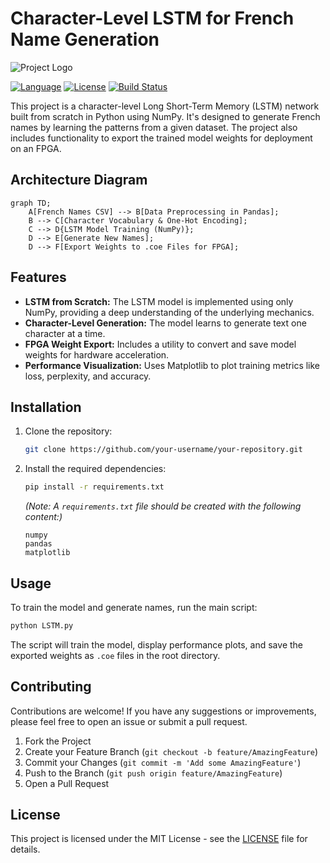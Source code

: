 # Character-Level LSTM for French Name Generation

![Project Logo](images/logo.png)

[![Language](https://img.shields.io/badge/Language-Python-blue.svg)](https://www.python.org/)
[![License](https://img.shields.io/badge/License-MIT-green.svg)](LICENSE)
[![Build Status](https://img.shields.io/badge/build-passing-brightgreen.svg)](PLACEHOLDER_URL)

This project is a character-level Long Short-Term Memory (LSTM) network built from scratch in Python using NumPy. It's designed to generate French names by learning the patterns from a given dataset. The project also includes functionality to export the trained model weights for deployment on an FPGA.

## Architecture Diagram

```mermaid
graph TD;
    A[French Names CSV] --> B[Data Preprocessing in Pandas];
    B --> C[Character Vocabulary & One-Hot Encoding];
    C --> D{LSTM Model Training (NumPy)};
    D --> E[Generate New Names];
    D --> F[Export Weights to .coe Files for FPGA];
```

## Features

- **LSTM from Scratch:** The LSTM model is implemented using only NumPy, providing a deep understanding of the underlying mechanics.
- **Character-Level Generation:** The model learns to generate text one character at a time.
- **FPGA Weight Export:** Includes a utility to convert and save model weights for hardware acceleration.
- **Performance Visualization:** Uses Matplotlib to plot training metrics like loss, perplexity, and accuracy.

## Installation

1.  Clone the repository:
    ```bash
    git clone https://github.com/your-username/your-repository.git
    ```
2.  Install the required dependencies:
    ```bash
    pip install -r requirements.txt
    ```
    *(Note: A `requirements.txt` file should be created with the following content:)*
    ```
    numpy
    pandas
    matplotlib
    ```

## Usage

To train the model and generate names, run the main script:
```bash
python LSTM.py
```
The script will train the model, display performance plots, and save the exported weights as `.coe` files in the root directory.

## Contributing

Contributions are welcome! If you have any suggestions or improvements, please feel free to open an issue or submit a pull request.

1.  Fork the Project
2.  Create your Feature Branch (`git checkout -b feature/AmazingFeature`)
3.  Commit your Changes (`git commit -m 'Add some AmazingFeature'`)
4.  Push to the Branch (`git push origin feature/AmazingFeature`)
5.  Open a Pull Request

## License

This project is licensed under the MIT License - see the [LICENSE](LICENSE) file for details.
